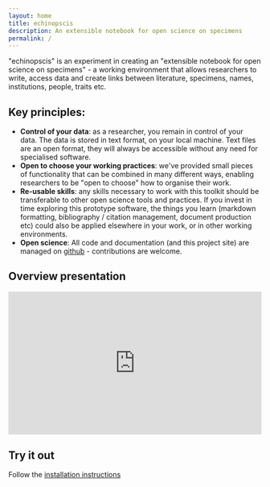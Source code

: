 ```yaml
---
layout: home
title: echinopscis
description: An extensible notebook for open science on specimens
permalink: /
---
```


"echinopscis" is an experiment in creating an "extensible notebook for open science on specimens" - a working environment that allows researchers to write, access data and create links between literature, specimens, names, institutions, people, traits etc.

## Key principles:

- **Control of your data**: as a researcher, you remain in control of your data. The data is stored in text format, on your local machine. Text files are an open format, they will always be accessible without any need for specialised software.
- **Open to choose your working practices**: we've provided small pieces of functionality that can be combined in many different ways, enabling researchers to be "open to choose" how to organise their work.
- **Re-usable skills**: any skills necessary to work with this toolkit should be transferable to other open science tools and practices. If you invest in time exploring this prototype software, the things you learn (markdown formatting, bibliography / citation management, document production etc) could also be applied elsewhere in your work, or in other working environments.
- **Open science**: All code and documentation (and this project site) are managed on [github](https://github.com/echinopscis) - contributions are welcome.

## Overview presentation

<div style="padding:56.25% 0 0 0;position:relative;"><iframe src="https://player.vimeo.com/video/739578974?h=5211c95c9d&amp;badge=0&amp;autopause=0&amp;player_id=0&amp;app_id=58479" frameborder="0" allow="autoplay; fullscreen; picture-in-picture" allowfullscreen style="position:absolute;top:0;left:0;width:100%;height:100%;" title="echinopscis-intro.mp4"></iframe></div><script src="https://player.vimeo.com/api/player.js"></script>

## Try it out

Follow the [installation instructions](/installation/)

